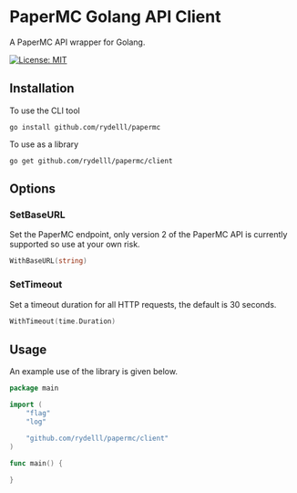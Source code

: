 # PaperMC Golang API Client

A PaperMC API wrapper for Golang.

[![License: MIT](https://img.shields.io/badge/License-MIT-yellow.svg)](https://opensource.org/licenses/MIT)

## Installation

To use the CLI tool

```
go install github.com/rydelll/papermc
```

To use as a library

```
go get github.com/rydelll/papermc/client
```

## Options

### SetBaseURL

Set the PaperMC endpoint, only version 2 of the PaperMC API is currently supported so use at your own risk.

```go
WithBaseURL(string)
```

### SetTimeout

Set a timeout duration for all HTTP requests, the default is 30 seconds.

```go
WithTimeout(time.Duration)
```

## Usage

An example use of the library is given below.

```go
package main

import (
	"flag"
	"log"

	"github.com/rydelll/papermc/client"
)

func main() {
	
}
```
